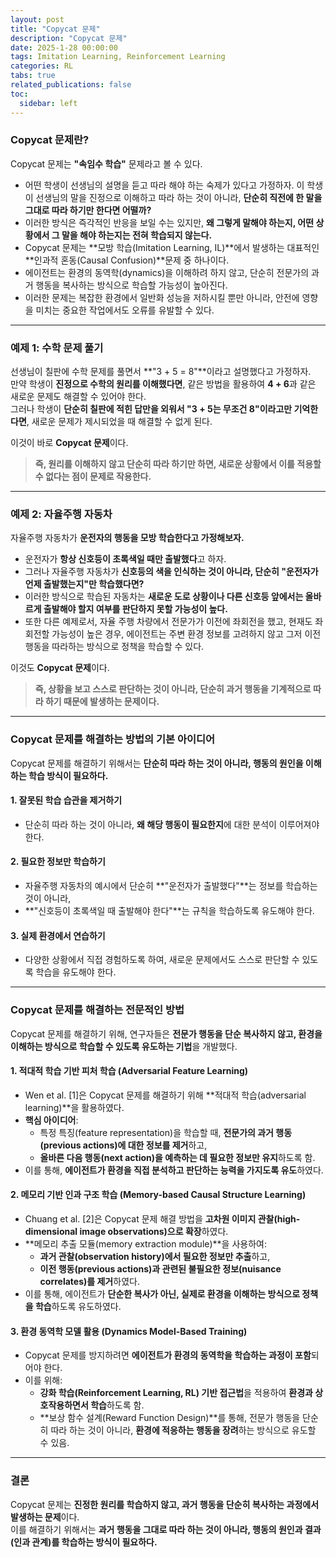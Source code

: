 ```yaml
---
layout: post
title: "Copycat 문제"
description: "Copycat 문제"
date: 2025-1-28 00:00:00
tags: Imitation Learning, Reinforcement Learning
categories: RL
tabs: true
related_publications: false
toc:
  sidebar: left
---
```

### **Copycat 문제란?**

Copycat 문제는 **"속임수 학습"** 문제라고 볼 수 있다.  

- 어떤 학생이 선생님의 설명을 듣고 따라 해야 하는 숙제가 있다고 가정하자. 이 학생이 선생님의 말을 진정으로 이해하고 따라 하는 것이 아니라, **단순히 직전에 한 말을 그대로 따라 하기만 한다면 어떨까?**  
- 이러한 방식은 즉각적인 반응을 보일 수는 있지만, **왜 그렇게 말해야 하는지, 어떤 상황에서 그 말을 해야 하는지는 전혀 학습되지 않는다.**  
- Copycat 문제는 **모방 학습(Imitation Learning, IL)**에서 발생하는 대표적인 **인과적 혼동(Causal Confusion)**문제 중 하나이다.
- 에이전트는 환경의 동역학(dynamics)을 이해하려 하지 않고, 단순히 전문가의 과거 행동을 복사하는 방식으로 학습할 가능성이 높아진다.
- 이러한 문제는 복잡한 환경에서 일반화 성능을 저하시킬 뿐만 아니라, 안전에 영향을 미치는 중요한 작업에서도 오류를 유발할 수 있다.

---

### **예제 1: 수학 문제 풀기**
선생님이 칠판에 수학 문제를 풀면서 **"3 + 5 = 8"**이라고 설명했다고 가정하자.  
만약 학생이 **진정으로 수학의 원리를 이해했다면**, 같은 방법을 활용하여 **4 + 6**과 같은 새로운 문제도 해결할 수 있어야 한다.  
그러나 학생이 **단순히 칠판에 적힌 답만을 외워서 "3 + 5는 무조건 8"이라고만 기억한다면**, 새로운 문제가 제시되었을 때 해결할 수 없게 된다.  

이것이 바로 **Copycat 문제**이다.  
> **즉, 원리를 이해하지 않고 단순히 따라 하기만 하면, 새로운 상황에서 이를 적용할 수 없다는 점이 문제로 작용한다.**  

---

### **예제 2: 자율주행 자동차**
자율주행 자동차가 **운전자의 행동을 모방 학습한다고 가정해보자.**  
- 운전자가 **항상 신호등이 초록색일 때만 출발했다**고 하자.  
- 그러나 자율주행 자동차가 **신호등의 색을 인식하는 것이 아니라, 단순히 "운전자가 언제 출발했는지"만 학습했다면?**  
- 이러한 방식으로 학습된 자동차는 **새로운 도로 상황이나 다른 신호등 앞에서는 올바르게 출발해야 할지 여부를 판단하지 못할 가능성이 높다.**
- 또한 다른 예제로서, 자율 주행 차량에서 전문가가 이전에 좌회전을 했고, 현재도 좌회전할 가능성이 높은 경우, 에이전트는 주변 환경 정보를 고려하지 않고 그저 이전 행동을 따라하는 방식으로 정책을 학습할 수 있다.

이것도 **Copycat 문제**이다.  
> **즉, 상황을 보고 스스로 판단하는 것이 아니라, 단순히 과거 행동을 기계적으로 따라 하기 때문에 발생하는 문제이다.**  

---

### **Copycat 문제를 해결하는 방법의 기본 아이디어**
Copycat 문제를 해결하기 위해서는 **단순히 따라 하는 것이 아니라, 행동의 원인을 이해하는 학습 방식이 필요하다.**  

#### **1. 잘못된 학습 습관을 제거하기**  
- 단순히 따라 하는 것이 아니라, **왜 해당 행동이 필요한지**에 대한 분석이 이루어져야 한다.  

#### **2. 필요한 정보만 학습하기**  
- 자율주행 자동차의 예시에서 단순히 **"운전자가 출발했다"**는 정보를 학습하는 것이 아니라,  
- **"신호등이 초록색일 때 출발해야 한다"**는 규칙을 학습하도록 유도해야 한다.  

#### **3. 실제 환경에서 연습하기**  
- 다양한 상황에서 직접 경험하도록 하여, 새로운 문제에서도 스스로 판단할 수 있도록 학습을 유도해야 한다.  

---

### **Copycat 문제를 해결하는 전문적인 방법**
Copycat 문제를 해결하기 위해, 연구자들은 **전문가 행동을 단순 복사하지 않고, 환경을 이해하는 방식으로 학습할 수 있도록 유도하는 기법**을 개발했다.

#### **1. 적대적 학습 기반 피처 학습 (Adversarial Feature Learning)**
- Wen et al. [1]은 Copycat 문제를 해결하기 위해 **적대적 학습(adversarial learning)**을 활용하였다.
- **핵심 아이디어**:  
  - 특정 특징(feature representation)을 학습할 때, **전문가의 과거 행동(previous actions)에 대한 정보를 제거**하고,  
  - **올바른 다음 행동(next action)을 예측하는 데 필요한 정보만 유지**하도록 함.
- 이를 통해, **에이전트가 환경을 직접 분석하고 판단하는 능력을 가지도록 유도**하였다.

#### **2. 메모리 기반 인과 구조 학습 (Memory-based Causal Structure Learning)**
- Chuang et al. [2]은 Copycat 문제 해결 방법을 **고차원 이미지 관찰(high-dimensional image observations)으로 확장**하였다.
- **메모리 추출 모듈(memory extraction module)**을 사용하여:
  - **과거 관찰(observation history)에서 필요한 정보만 추출**하고,
  - **이전 행동(previous actions)과 관련된 불필요한 정보(nuisance correlates)를 제거**하였다.
- 이를 통해, 에이전트가 **단순한 복사가 아닌, 실제로 환경을 이해하는 방식으로 정책을 학습**하도록 유도하였다.

#### **3. 환경 동역학 모델 활용 (Dynamics Model-Based Training)**
- Copycat 문제를 방지하려면 **에이전트가 환경의 동역학을 학습하는 과정이 포함**되어야 한다.
- 이를 위해:
  - **강화 학습(Reinforcement Learning, RL) 기반 접근법**을 적용하여 **환경과 상호작용하면서 학습**하도록 함.
  - **보상 함수 설계(Reward Function Design)**를 통해, 전문가 행동을 단순히 따라 하는 것이 아니라, **환경에 적응하는 행동을 장려**하는 방식으로 유도할 수 있음.

---

### **결론**
Copycat 문제는 **진정한 원리를 학습하지 않고, 과거 행동을 단순히 복사하는 과정에서 발생하는 문제**이다.  
이를 해결하기 위해서는 **과거 행동을 그대로 따라 하는 것이 아니라, 행동의 원인과 결과(인과 관계)를 학습하는 방식이 필요하다.**